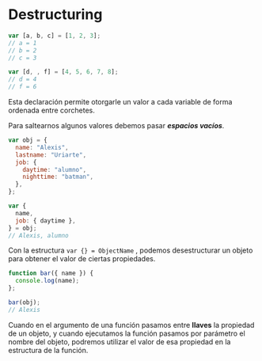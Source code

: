 # Destructuring

```js
var [a, b, c] = [1, 2, 3];
// a = 1
// b = 2
// c = 3

var [d, , f] = [4, 5, 6, 7, 8];
// d = 4
// f = 6
```

Esta declaración permite otorgarle un valor a cada variable de forma ordenada entre corchetes.

Para saltearnos algunos valores debemos pasar **_espacios vacíos_**.

```js
var obj = {
  name: "Alexis",
  lastname: "Uriarte",
  job: {
    daytime: "alumno",
    nighttime: "batman",
  },
};

var {
  name,
  job: { daytime },
} = obj;
// Alexis, alumno
```

Con la estructura `var {} = ObjectName` , podemos desestructurar un objeto para obtener el valor de ciertas propiedades.

```js
function bar({ name }) {
  console.log(name);
};

bar(obj);
// Alexis
```

Cuando en el argumento de una función pasamos entre **llaves** la propiedad de un objeto, y cuando ejecutamos la función pasamos por parámetro el nombre del objeto, podremos utilizar el valor de esa propiedad en la estructura de la función.
